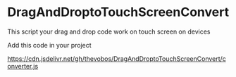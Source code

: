 # DragAndDroptoTouchScreenConvert
This script your drag and drop code work on touch screen on devices


Add this code in your project

https://cdn.jsdelivr.net/gh/thevobos/DragAndDroptoTouchScreenConvert/converter.js
